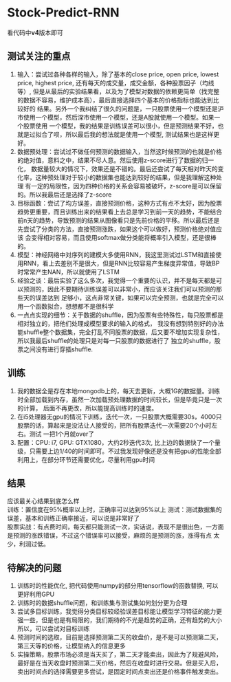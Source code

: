 # Stock-Predict-RNN
看代码中**v4**版本即可
## 测试关注的重点
1. 输入：尝试过各种各样的输入，除了基本的close price, open price, lowest price, highest price, 还有每天的成交量，成交金额，各种股票因子（均线等）,
但是从最后的实验结果看，以及为了模型对数据的依赖更简单（找完整的数据不容易，维护成本高），最后直接选择四个基本的价格指标也能达到比较好的
结果。另外一个我纠结了很久的问题是，一只股票使用一个模型还是沪市使用一个模型，然后深市使用一个模型，还是A股就使用一个模型。如果一个股票使用
一个模型，我的结果是训练误差可以很小，但是预测结果不好，也就是过拟合了呗，所以最后我的想法就是使用一个模型, 测试结果也是这样更好。
2. 数据预处理：尝试过不做任何预测的数据输入，当然这时候预测的也就是价格的绝对值，意料之中，结果不尽人意。然后使用z-score进行了数据的归一化，
数据量较大的情况下，效果还是不错的。最后还尝试了每天相对昨天的变化率，这种预处理对于较小的数据集也能达到较好的结果，但是我理解这种处理
有一定的局限性，因为四种价格的关系会容易被破坏，z-score是可以保留的。所以我最后还是选择了z-score
3. 目标函数：尝试了均方误差，直接预测价格，这种方式有点不太好，因为股票趋势更重要，而且训练出来的结果看上去总是学习到前一天的趋势，不能结合
前n天的趋势，导致预测的结果从图像看只是先前价格的平移。所以最后还是先尝试了分类的方法，直接预测涨跌，如果这个可以做好，预测价格绝对值应该
会变得相对容易，而且使用softmax做分类能将概率引入模型，还是很棒的。
4. 模型：神经网络中对序列的建模大多使用RNN，我这里测试过LSTM和直接使用RNN，看上去差别不是很大，但是RNN比较容易产生梯度异常值，导致BP时常常产生NAN，所以就使用了LSTM  
5. 经验之谈：最后实验了这么多次，我觉得一个重要的认识，并不是每天都是可以预测的，因此不要期待训练误差可以非常小，而应该关注我们可以预测的那些天的误差达到
足够小，这点非常关键，如果可以完全预测，也就是完全可以用一个函数拟合，想想都不是很科学
6. 一点点实现的细节：关于数据的shuffle，因为股票有些特殊性，每只股票都是相对独立的，把他们处理成模型要求的输入的格式，
我没有想到特别好的办法能shuffle整个数据集，完全打乱不同股票的数据，后又要不增加实现复杂性，所以我最后shuffle的处理只是对每一只股票的数据进行了
独立的shuffle，股票之间没有进行穿插shuffle.

## 训练
1. 我的数据全是存在本地mongodb上的，每天去更新，大概1G的数据量。训练时全部加载到内存，虽然一次加载预处理数据的时间较长，但是毕竟只是一次的计算，
后面不再更改，所以能提高训练时的速度。
2. 在i5处理器无gpu的情况下训练，迭代一次，一只股票大概需要30s，4000只股票的话，算起来是没法让人接受的，把所有股票迭代一次需要20个小时左右。测试
一把1个月就over了
3. 配置：CPU: i7, GPU: GTX1080，大约2秒迭代3次, 比上边的数据快了一个量级，只需要上边1/40的时间即可。不过我发现好像还是没有把gpu的性能全部
利用上，在部分环节还需要优化，尽量利用gpu时间


## 结果
应该最关心结果到底怎么样  
训练：置信度在95%概率以上时，正确率可以达到95%以上 
测试：测试数据集的误差，基本和训练正确率接近，可以说是非常好了  
股票实战：有点费时间，每天都只能测试一次，实话说，表现不是很出色，一方面是预测的涨跌错误，不过这个错误率可以接受，麻烦的是预测的涨，涨得有点
太少，利润过低。  


## 待解决的问题
1. 训练时的性能优化, 把代码使用numpy的部分用tensorflow的函数替换, 可以更好利用GPU
2. 训练时的数据shuffle问题，和训练集与测试集如何划分更为合理
3. 尝试多目标训练，我觉得分类目标较经验误差目标能让模型学习特征的能力更强一些，但是也是有局限的，我们期待的不光是趋势的正确，还有趋势的大小
所以，可以尝试对目标训练
4. 预测时间的选取，目前是选择预测第二天的收盘价，是不是可以预测第二天，第三天等的价格，让模型纳入的信息更多
5. 实操策略，股票市场必须是当天买了，第二天才能卖出，因此为了规避风险，最好是在当天收盘时预测第二天价格，然后在收盘时进行交易。但是买入后，
卖出时间点的选择需要更多尝试，是固定时间点卖出还是价格事件触发卖出。
